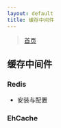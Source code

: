 ```yaml
---
layout: default
title: 缓存中间件
---
```


> [首页](/index.html)

## 缓存中间件

### Redis

- 安装与配置

### EhCache


